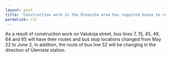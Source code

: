```yaml
---
layout: post
title: "Construction work in the Ülemiste area has required buses to reroute"
permalink: /1/
---
```

As a result of construction work on Valukoja street, bus lines 7, 15, 45, 49, 64 and 65 will have their routes and bus stop locations changed from May 22 to June 2. In addition, the route of bus line 52 will be changing in the direction of Ülemiste station.